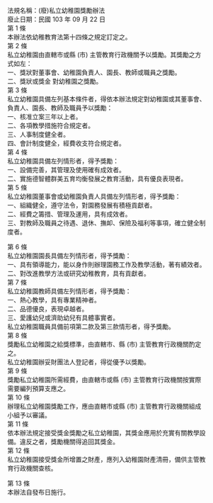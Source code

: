 法規名稱：(廢)私立幼稚園獎勵辦法  
廢止日期：民國 103 年 09 月 22 日  
第 1 條  
本辦法依幼稚教育法第十四條之規定訂定之。  
第 2 條  
私立幼稚園由直轄市或縣 (市) 主管教育行政機關予以獎勵。其獎勵之方  
式如左：  
一、獎狀對董事會、幼稚園負責人、園長、教師或職員之獎勵。  
二、獎狀或獎金 對幼稚園之獎勵。  
第 3 條  
私立幼稚園具備左列基本條件者，得依本辦法規定對幼稚園或其董事會、  
負責人、園長、教師及職員予以獎勵：  
一、核准立案三年以上者。  
二、各項教學措施符合規定者。  
三、人事制度健全者。  
四、會計制度健全，經費收支符合規定者。  
第 4 條  
私立幼稚園具備左列情形者，得予獎勵：  
一、設備完善，其管理及使用確有成效者。  
二、實施德智體群美五育均衡發展之教育活動，具有優良表現者。  
第 5 條  
私立幼稚園董事會或幼稚園負責人具備左列情形者，得予獎勵：  
一、組織健全，遵守法令，對園務發展有積極貢獻者。  
二、經費之籌措、管理及運用，具有成效者。  
三、對教師及職員之待遇、退休、撫卹、保險及福利等事項，確立健全制  
度者。  


第 6 條  
私立幼稚園園長具備左列情形者，得予獎勵：  
一、具有領導能力，能以身作則辦理園務工作及教學活動，著有績效者。  
二、對改進教學方法或研究幼稚教育，具有貢獻者。  
第 7 條  
私立幼稚園教師具備左列情形者，得予獎勵：  
一、熱心教學，具有專業精神者。  
二、品德優良，表現卓越者。  
三、愛護幼兒或濟助幼兒有具體事實者。  
私立幼稚園職員具備前項第二款及第三款情形者，得予獎勵。  
第 8 條  
獎勵私立幼稚園之給獎標準，由直轄市、縣 (市) 主管教育行政機關酌定  
之。  
私立幼稚園辦妥財團法人登記者，得從優予以獎勵。  
第 9 條  
獎勵私立幼稚園所需經費，由直轄市或縣 (市) 主管教育行政機關按實際  
需要編列預算支應之。  
第 10 條  
辦理私立幼稚園獎勵工作，應由直轄市或縣 (市) 主管教育行政機關組成  
小組予以審議。  
第 11 條  
依本辦法規定接受獎金獎勵之私立幼稚園，其獎金應用於充實有關教學設  
備。違反之者，獎勵機關得追回其獎金。  
第 12 條  
私立幼稚園接受獎金所增置之財產，應列入幼稚園財產清冊，備供主管教  
育行政機關查核。  


第 13 條  
本辦法自發布日施行。  


